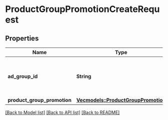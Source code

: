 # ProductGroupPromotionCreateRequest

## Properties
Name | Type | Description | Notes
------------ | ------------- | ------------- | -------------
**ad_group_id** | **String** | ID of the Ad Group the Product Group Promotion belongs to. | 
**product_group_promotion** | [**Vec<models::ProductGroupPromotion>**](ProductGroupPromotion.md) |  | 

[[Back to Model list]](../README.md#documentation-for-models) [[Back to API list]](../README.md#documentation-for-api-endpoints) [[Back to README]](../README.md)


